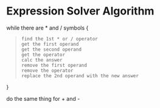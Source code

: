 # Expression Solver Algorithm

while there are * and /  symbols
{
>     find the 1st * or / operator 
>     get the first operand
>     get the second operand
>     get the operator
>     calc the answer
>     remove the first operand
>     remove the operator
>     replace the 2nd operand with the new answer   

}

do the same thing for + and -
